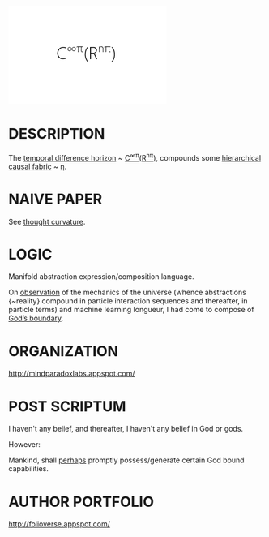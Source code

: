![Alt text](https://github.com/JordanMicahBennett/God/blob/master/source%20code/data/images/God.png "default page")




DESCRIPTION
============================================
The [temporal difference horizon](https://en.wikipedia.org/wiki/Bellman_equation) ~ [C<sup>∞π</sup>(R<sup>nπ</sup>)](http://www.academia.edu/25733790/Causal_Neural_Paradox_Thought_Curvature_Quite_the_transient_naive_hypothesis), compounds some  [hierarchical causal fabric](http://ir.uiowa.edu/cgi/viewcontent.cgi?article=2035&context=etd) ~ [η](https://en.m.wikipedia.org/wiki/Direct_numerical_simulation).








NAIVE PAPER 
============================================
See [thought curvature](http://www.academia.edu/25733790/Causal_Neural_Paradox_Thought_Curvature_Quite_the_transient_naive_hypothesis).










LOGIC
============================================
Manifold abstraction expression/composition language.


On [observation](https://www.quora.com/How-does-quantum-computing-work/answer/Jordan-Bennett-9) of the mechanics of the universe (whence abstractions {~reality} compound in particle interaction sequences and thereafter, in particle terms) and machine learning longueur, I had come to compose of [God’s boundary](https://github.com/JordanMicahBennett/God).










ORGANIZATION
============================================
http://mindparadoxlabs.appspot.com/












POST SCRIPTUM
============================================
I haven't any belief, and thereafter, I haven't any belief in God or gods. 


However:


Mankind, shall [perhaps](https://medium.com/@jordanmicahbennett/god-source-code-1b0dc487a7e5#.lssc4njay) promptly possess/generate certain God bound capabilities.












AUTHOR PORTFOLIO
============================================
http://folioverse.appspot.com/
